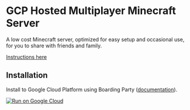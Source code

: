 # GCP Hosted Multiplayer Minecraft Server

A low cost Minecraft server, optimized for easy setup and occasional use, for you to share with friends and family.

[Instructions here](https://docs.google.com/document/d/1TXyzHKqoKMS-jY9FSMrYNLEGathqSG8YuHdj0Z9GP34)

## Installation
 
Install to Google Cloud Platform using Boarding Party ([documentation](https://docs.google.com/document/d/1bv3vNhR5ROP9RVu99Tthiq4cdI_XtX966NT4uURd_WI/edit?usp=sharing)).
 
 
[![Run on Google Cloud](https://deploy.cloud.run/button.svg)](https://deploy.cloud.run?dir=boardingparty/install)
